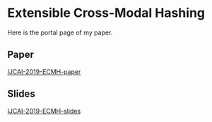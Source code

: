 # Extensible Cross-Modal Hashing

Here is the portal page of my paper.

## Paper

[IJCAI-2019-ECMH-paper](https://www.ijcai.org/proceedings/2019/292)

## Slides

[IJCAI-2019-ECMH-slides](https://drive.google.com/file/d/1isgyuUBmPQ5ByWKerSMpM1G91yJxEI7x/view?usp=sharing)
